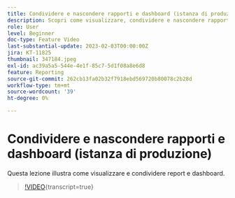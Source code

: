 ```yaml
---
title: Condividere e nascondere rapporti e dashboard (istanza di produzione)
description: Scopri come visualizzare, condividere e nascondere rapporti e dashboard.
role: User
level: Beginner
doc-type: Feature Video
last-substantial-update: 2023-02-03T00:00:00Z
jira: KT-11825
thumbnail: 347184.jpeg
exl-id: ac39a5a5-544e-4e1f-85c7-5d1f08a8e6d8
feature: Reporting
source-git-commit: 262cb13fa02b32f7918ebd569720b80078c2b28d
workflow-type: tm+mt
source-wordcount: '39'
ht-degree: 0%

---
```


# Condividere e nascondere rapporti e dashboard (istanza di produzione)

Questa lezione illustra come visualizzare e condividere report e dashboard.

>[!VIDEO](https://video.tv.adobe.com/v/3431539/?learn=on&captions=ita){transcript=true}
